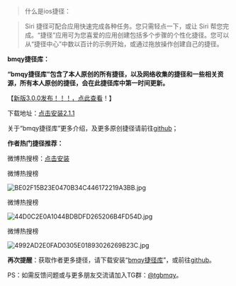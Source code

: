 
> 什么是ios捷径：


> Siri 捷径可配合应用快速完成各种任务。您只需轻点一下，或让 Siri 帮您完成。“捷径”应用可为您喜爱的应用创建包括多个步骤的个性化捷径。您可以从“捷径中心”中数以百计的示例开始，或通过拖放操作创建自己的捷径。


**bmqy捷径库：**


**“bmqy捷径库”包含了本人原创的所有捷径，以及网络收集的捷径和一些相关资源，所有本人原创的捷径，会在此捷径库中第一时间更新。**


【[新版3.0.0发布！！！，点此查看](https://www.bmqy.net/2342.html)！】


下载地址：[点击安装2.1.1](https://www.icloud.com/shortcuts/064d72c6690a41b9b6d03f7e9084d022)


关于“bmqy捷径库”更多介绍，及更多原创捷径请前往[github](https://github.com/bmqy)；


**作者热门捷径推荐：**


微博热搜榜：[点击安装](https://www.bmqy.net/1798.html)


微博热搜榜


![BE02F15B23E0470B34C446172219A3BB.jpg](https://image.bmqy.net/upload/d1296b889a83f9e6f83ee2f965d5ca46.jpg)


微博热搜榜


![44D0C2E0A1044BDBDFD265206B4FD54D.jpg](https://image.bmqy.net/upload/db60cbfd2560d07daf5477f56d19982a.jpg)


微博热搜榜


![4992AD2E0FAD0305E01893026269B23C.jpg](https://image.bmqy.net/upload/679f18da6a1d0898acb4ca4dd6a1e2ae.jpg)


**再次提醒**：获取作者更多捷径，请下载安装“[bmqy捷径库](https://www.icloud.com/shortcuts/064d72c6690a41b9b6d03f7e9084d022)”，或前往[github](https://github.com/bmqy)。


PS：如需反馈问题或与更多朋友交流请加入TG群：[@tgbmqy](https://t.me/tgbmqy)。

